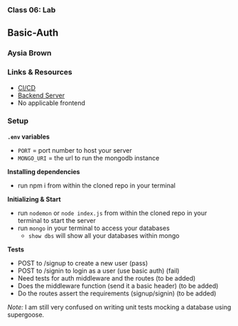 ### Class 06: Lab
## Basic-Auth
### Aysia Brown


### Links & Resources
- [CI/CD](https://github.com/aysiabrown-401d39-advanced-javascript/basic-auth/actions/new)
- [Backend Server](https://aysiab-basic-auth.herokuapp.com/)
- No applicable frontend 

### Setup

**`.env` variables**
- `PORT` = port number to host your server
- `MONGO_URI` = the url to run the mongodb instance

**Installing dependencies**
- run npm i from within the cloned repo in your terminal

**Initializing & Start**
- run `nodemon` or `node index.js` from within the cloned repo in your terminal to start the server
- run `mongo` in your terminal to access your databases
    - `show dbs` will show all your databases within mongo 

**Tests**
- POST to /signup to create a new user (pass)
- POST to /signin to login as a user (use basic auth) (fail)
- Need tests for auth middleware and the routes (to be added)
- Does the middleware function (send it a basic header) (to be added)
- Do the routes assert the requirements (signup/signin) (to be added)
 
*Note:* I am still very confused on writing unit tests mocking a database using supergoose. 